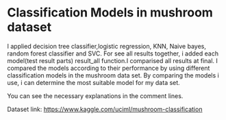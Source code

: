 
# Classification Models in mushroom dataset

I applied decision tree classifier,logistic regression, KNN, Naive bayes, random forest classifier and SVC. For see all results together, i added each model(test result parts) result_all function.I comparised all results at final.
I compared the models according to their performance by using different classification models in the mushroom data set. By comparing the models i use, i can determine the most suitable model for my data set.


You can see the necessary explanations in the comment lines.


Dataset link: https://www.kaggle.com/uciml/mushroom-classification
